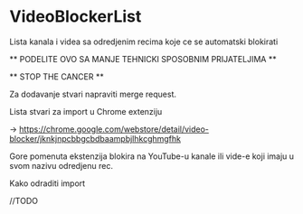 # VideoBlockerList
Lista kanala i videa sa odredjenim recima koje ce se automatski blokirati

** PODELITE OVO SA MANJE TEHNICKI SPOSOBNIM PRIJATELJIMA **

** STOP THE CANCER **

Za dodavanje stvari napraviti merge request.

Lista stvari za import u Chrome extenziju

-> https://chrome.google.com/webstore/detail/video-blocker/jknkjnpcbbgcbdbaampbjlhkcghmgfhk


Gore pomenuta ekstenzija blokira na YouTube-u kanale ili vide-e koji imaju u svom nazivu odredjenu rec.

Kako odraditi import

//TODO



